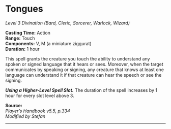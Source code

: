 # Tongues
*Level 3 Divination (Bard, Cleric, Sorcerer, Warlock, Wizard)*

**Casting Time:** Action  
**Range:** Touch  
**Components:** V, M (a miniature ziggurat)  
**Duration:** 1 hour

This spell grants the creature you touch the ability to understand any spoken or signed language that it hears or sees. Moreover, when the target communicates by speaking or signing, any creature that knows at least one language can understand it if that creature can hear the speech or see the signing.

***Using a Higher-Level Spell Slot.*** The duration of the spell increases by 1 hour for every slot level above 3.

**Source:**  
*Player’s Handbook v5.5, p.334*  
*Modified by Stefan*  


---